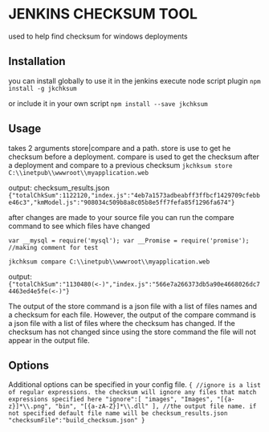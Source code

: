 JENKINS CHECKSUM TOOL
=============================

used to help find checksum for windows deployments

## Installation
  you can install globally to use it in the jenkins execute node script plugin
  `npm install -g jkchksum`

  or include it in your own script
  `npm install --save jkchksum`

## Usage
  takes 2 arguments store|compare and a path. store is use to get he checksum before a deployment.
  compare is used to get the checksum after a deployment and compare to a previous checksum
  `jkchksum store C:\\inetpub\\wwwroot\\myapplication.web`

  output: checksum_results.json
  `{"totalChkSum":1122120,"index.js":"4eb7a1573adbeabff3ffbcf1429709cfebbe46c3","kmModel.js":"908034c509b8a8c05b8e5ff7fefa85f1296fa674"}`

  after changes are made to your source file you can run the compare command to see which files have changed

  `var __mysql = require('mysql');
   var __Promise = require('promise');
   //making comment for test`

  `jkchksum compare C:\\inetpub\\wwwroot\\myapplication.web`

  output:
  `{"totalChkSum":"1130480(<-)","index.js":"566e7a266373db5a90e4668026dc74463ed4e5fe(<-)"}`

  The output of the store command is a json file with a list of files names and a checksum for each file.
  However, the output of the compare command is a json file with a list of files where the checksum has changed. If the checksum has not changed since using the store command the file will not appear in the output file.

## Options
  Additional options can be specified in your config file.
  `{
    //ignore is a list of regular expressions. the checksum will ignore any files that match expressions specified here
    "ignore":[
      "images",
      "Images",
      "[{a-z}]*\\.png",
      "bin",
      "[{a-zA-Z}]*\\.dll"
    ],
    //the output file name. if not specified default file name will be checksum_results.json
    "checksumFile":"build_checksum.json"
  }
`
